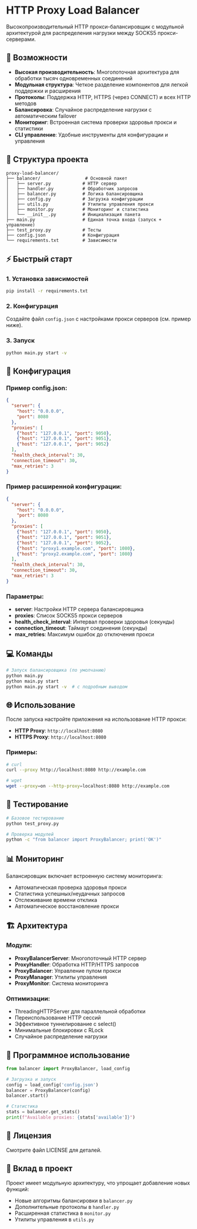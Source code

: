 # HTTP Proxy Load Balancer

Высокопроизводительный HTTP прокси-балансировщик с модульной архитектурой для распределения нагрузки между SOCKS5 прокси-серверами.

## 🚀 Возможности

- **Высокая производительность**: Многопоточная архитектура для обработки тысяч одновременных соединений
- **Модульная структура**: Четкое разделение компонентов для легкой поддержки и расширения
- **Протоколы**: Поддержка HTTP, HTTPS (через CONNECT) и всех HTTP методов
- **Балансировка**: Случайное распределение нагрузки с автоматическим failover
- **Мониторинг**: Встроенная система проверки здоровья прокси и статистики
- **CLI управление**: Удобные инструменты для конфигурации и управления

## 📁 Структура проекта

```
proxy-load-balancer/
├── balancer/                 # Основной пакет
│   ├── server.py            # HTTP сервер
│   ├── handler.py           # Обработчик запросов
│   ├── balancer.py          # Логика балансировщика
│   ├── config.py            # Загрузка конфигурации
│   ├── utils.py             # Утилиты управления прокси
│   ├── monitor.py           # Мониторинг и статистика
│   └── __init__.py          # Инициализация пакета
├── main.py                  # Единая точка входа (запуск + управление)
├── test_proxy.py            # Тесты
├── config.json              # Конфигурация
└── requirements.txt         # Зависимости
```

## ⚡ Быстрый старт

### 1. Установка зависимостей
```bash
pip install -r requirements.txt
```

### 2. Конфигурация
Создайте файл `config.json` с настройками прокси серверов (см. пример ниже).

### 3. Запуск
```bash
python main.py start -v
```

## 🔧 Конфигурация

### Пример config.json:
```json
{
  "server": {
    "host": "0.0.0.0",
    "port": 8080
  },
  "proxies": [
    {"host": "127.0.0.1", "port": 9050},
    {"host": "127.0.0.1", "port": 9051},
    {"host": "127.0.0.1", "port": 9052}
  ],
  "health_check_interval": 30,
  "connection_timeout": 30,
  "max_retries": 3
}
```

### Пример расширенной конфигурации:
```json
{
  "server": {
    "host": "0.0.0.0",
    "port": 8080
  },
  "proxies": [
    {"host": "127.0.0.1", "port": 9050},
    {"host": "127.0.0.1", "port": 9051},
    {"host": "127.0.0.1", "port": 9052},
    {"host": "proxy1.example.com", "port": 1080},
    {"host": "proxy2.example.com", "port": 1080}
  ],
  "health_check_interval": 30,
  "connection_timeout": 30,
  "max_retries": 3
}
```

### Параметры:
- **server**: Настройки HTTP сервера балансировщика
- **proxies**: Список SOCKS5 прокси серверов
- **health_check_interval**: Интервал проверки здоровья (секунды)
- **connection_timeout**: Таймаут соединения (секунды)
- **max_retries**: Максимум ошибок до отключения прокси

## 💻 Команды

```bash
# Запуск балансировщика (по умолчанию)
python main.py
python main.py start
python main.py start -v  # с подробным выводом
```

## 🌐 Использование

После запуска настройте приложения на использование HTTP прокси:
- **HTTP Proxy**: `http://localhost:8080`
- **HTTPS Proxy**: `http://localhost:8080`

### Примеры:
```bash
# curl
curl --proxy http://localhost:8080 http://example.com

# wget
wget --proxy=on --http-proxy=localhost:8080 http://example.com
```

## 🧪 Тестирование

```bash
# Базовое тестирование
python test_proxy.py

# Проверка модулей
python -c "from balancer import ProxyBalancer; print('OK')"
```

## 📊 Мониторинг

Балансировщик включает встроенную систему мониторинга:
- Автоматическая проверка здоровья прокси
- Статистика успешных/неудачных запросов
- Отслеживание времени отклика
- Автоматическое восстановление прокси

## 🏗️ Архитектура

### Модули:
- **ProxyBalancerServer**: Многопоточный HTTP сервер
- **ProxyHandler**: Обработка HTTP/HTTPS запросов
- **ProxyBalancer**: Управление пулом прокси
- **ProxyManager**: Утилиты управления
- **ProxyMonitor**: Система мониторинга

### Оптимизации:
- ThreadingHTTPServer для параллельной обработки
- Переиспользование HTTP сессий
- Эффективное туннелирование с select()
- Минимальные блокировки с RLock
- Случайное распределение нагрузки

## 🔧 Программное использование

```python
from balancer import ProxyBalancer, load_config

# Загрузка и запуск
config = load_config('config.json')
balancer = ProxyBalancer(config)
balancer.start()

# Статистика
stats = balancer.get_stats()
print(f"Available proxies: {stats['available']}")
```

## 📝 Лицензия

Смотрите файл LICENSE для деталей.

## 🤝 Вклад в проект

Проект имеет модульную архитектуру, что упрощает добавление новых функций:
- Новые алгоритмы балансировки в `balancer.py`
- Дополнительные протоколы в `handler.py`
- Расширенная статистика в `monitor.py`
- Утилиты управления в `utils.py`